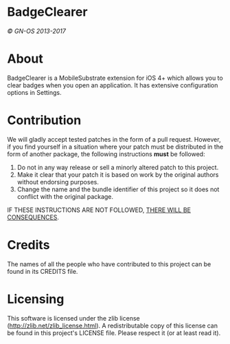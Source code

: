 BadgeClearer
============
*© GN-OS 2013-2017*

About
=====
BadgeClearer is a MobileSubstrate extension for iOS 4+ which allows you to clear badges when you open an application.
It has extensive configuration options in Settings.

Contribution
============
We will gladly accept tested patches in the form of a pull request. 
However, if you find yourself in a situation where your patch must be distributed in the form of another package, 
the following instructions __must__ be followed:

1. Do not in any way release or sell a minorly altered patch to this project.
2. Make it clear that your patch it is based on work by the original authors without endorsing purposes.
3. Change the name and the bundle identifier of this project so it does not conflict with the original package.

IF THESE INSTRUCTIONS ARE NOT FOLLOWED, [THERE WILL BE CONSEQUENCES](http://www.youtube.com/watch?v=FSt1ptsOjL0).

Credits
=======
The names of all the people who have contributed to this project can be found in its CREDITS file.

Licensing
=========
This software is licensed under the zlib license (http://zlib.net/zlib_license.html).
A redistributable copy of this license can be found in this project's LICENSE file.
Please respect it (or at least read it).

